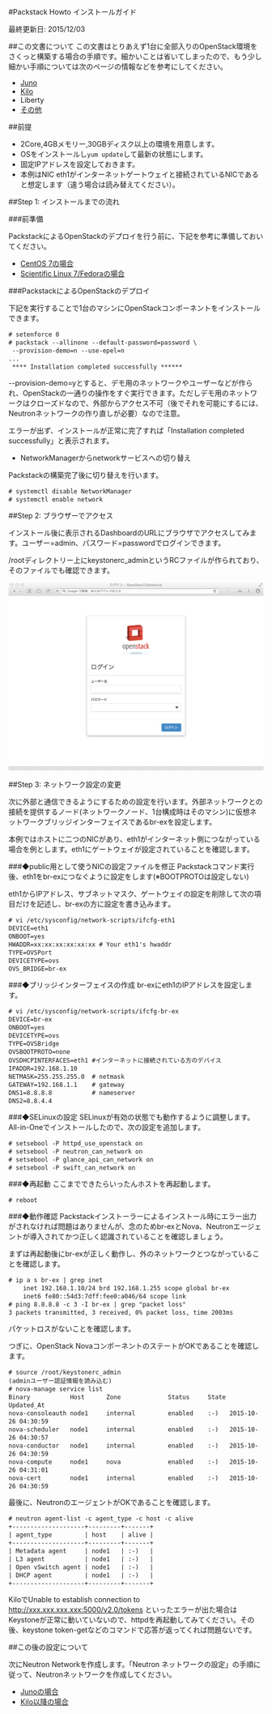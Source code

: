 #Packstack Howto インストールガイド

最終更新日: 2015/12/03


##この文書について
この文書はとりあえず1台に全部入りのOpenStack環境をさくっと構築する場合の手順です。細かいことは省いてしまったので、もう少し細かい手順については次のページの情報などを参考にしてください。

- [Juno](https://github.com/ytooyama/rdo-juno)
- [Kilo](https://github.com/ytooyama/rdo-kilo)
- Liberty
- [その他](https://github.com/ytooyama?tab=repositories)


##前提

- 2Core,4GBメモリー,30GBディスク以上の環境を用意します。
- OSをインストールし`yum update`して最新の状態にします。
- 固定IPアドレスを設定しておきます。
- 本例はNIC eth1がインターネットゲートウェイと接続されているNICであると想定します（違う場合は読み替えてください）。

##Step 1: インストールまでの流れ

###前準備

PackstackによるOpenStackのデプロイを行う前に、下記を参考に準備しておいてください。

- [CentOS 7の場合](RDO-QuickStart-arrangements-centos7.md)
- [Scientific Linux 7/Fedoraの場合](RDO-QuickStart-arrangements-others.md)

###PackstackによるOpenStackのデプロイ

下記を実行することで1台のマシンにOpenStackコンポーネントをインストールできます。

````
# setenforce 0
# packstack --allinone --default-password=password \
 --provision-demo=n --use-epel=n
...
 **** Installation completed successfully ******
````

--provision-demo=yとすると、デモ用のネットワークやユーザーなどが作られ、OpenStackの一通りの操作をすぐ実行できます。ただしデモ用のネットワークはクローズドなので、外部からアクセス不可（後でそれを可能にするには、Neutronネットワークの作り直しが必要）なので注意。

エラーが出ず、インストールが正常に完了すれば「Installation completed successfully」と表示されます。

- NetworkManagerからnetworkサービスへの切り替え

Packstackの構築完了後に切り替えを行います。

```` 
# systemctl disable NetworkManager
# systemctl enable network
````


##Step 2: ブラウザーでアクセス

インストール後に表示されるDashboardのURLにブラウザでアクセスしてみます。ユーザー=admin、パスワード=passwordでログインできます。

/rootディレクトリー上にkeystonerc_adminというRCファイルが作られており、そのファイルでも確認できます。

![Dashboard Login](./images/login.png)


##Step 3: ネットワーク設定の変更

次に外部と通信できるようにするための設定を行います。外部ネットワークとの接続を提供するノード(ネットワークノード、1台構成時はそのマシン)に仮想ネットワークブリッジインターフェイスであるbr-exを設定します。

本例ではホストに二つのNICがあり、eth1がインターネット側につながっている場合を例とします。eth1にゲートウェイが設定されていることを確認します。

###◆public用として使うNICの設定ファイルを修正
Packstackコマンド実行後、eth1をbr-exにつなぐように設定をします(※BOOTPROTOは設定しない)

eth1からIPアドレス、サブネットマスク、ゲートウェイの設定を削除して次の項目だけを記述し、br-exの方に設定を書き込みます｡

````
# vi /etc/sysconfig/network-scripts/ifcfg-eth1
DEVICE=eth1
ONBOOT=yes
HWADDR=xx:xx:xx:xx:xx:xx # Your eth1's hwaddr
TYPE=OVSPort
DEVICETYPE=ovs
OVS_BRIDGE=br-ex
````

###◆ブリッジインターフェイスの作成
br-exにeth1のIPアドレスを設定します。

````
# vi /etc/sysconfig/network-scripts/ifcfg-br-ex
DEVICE=br-ex
ONBOOT=yes
DEVICETYPE=ovs
TYPE=OVSBridge
OVSBOOTPROTO=none
OVSDHCPINTERFACES=eth1 #インターネットに接続されている方のデバイス
IPADDR=192.168.1.10
NETMASK=255.255.255.0  # netmask
GATEWAY=192.168.1.1    # gateway
DNS1=8.8.8.8           # nameserver
DNS2=8.8.4.4
````

###◆SELinuxの設定
SELinuxが有効の状態でも動作するように調整します。All-in-Oneでインストールしたので、次の設定を追加します。

````
# setsebool -P httpd_use_openstack on
# setsebool -P neutron_can_network on
# setsebool -P glance_api_can_network on
# setsebool -P swift_can_network on
````

###◆再起動
ここまでできたらいったんホストを再起動します。

````
# reboot
````

###◆動作確認
Packstackインストーラーによるインストール時にエラー出力がされなければ問題はありませんが、念のためbr-exとNova、Neutronエージェントが導入されてかつ正しく認識されていることを確認しましょう。

まずは再起動後にbr-exが正しく動作し、外のネットワークとつながっていることを確認します。

````
# ip a s br-ex | grep inet
    inet 192.168.1.10/24 brd 192.168.1.255 scope global br-ex
    inet6 fe80::54d3:7dff:fee0:a046/64 scope link
# ping 8.8.8.8 -c 3 -I br-ex | grep "packet loss"
3 packets transmitted, 3 received, 0% packet loss, time 2003ms
````

パケットロスがないことを確認します。

つぎに、OpenStack NovaコンポーネントのステートがOKであることを確認します。

````
# source /root/keystonerc_admin
(adminユーザー認証情報を読み込む)
# nova-manage service list
Binary           Host      Zone             Status     State Updated_At
nova-consoleauth node1     internal         enabled    :-)   2015-10-26 04:30:59
nova-scheduler   node1     internal         enabled    :-)   2015-10-26 04:30:57
nova-conductor   node1     internal         enabled    :-)   2015-10-26 04:30:59
nova-compute     node1     nova             enabled    :-)   2015-10-26 04:31:01
nova-cert        node1     internal         enabled    :-)   2015-10-26 04:30:59
````

最後に、NeutronのエージェントがOKであることを確認します。

````
# neutron agent-list -c agent_type -c host -c alive
+--------------------+---------+-------+
| agent_type         | host    | alive |
+--------------------+---------+-------+
| Metadata agent     | node1   | :-)   |
| L3 agent           | node1   | :-)   |
| Open vSwitch agent | node1   | :-)   |
| DHCP agent         | node1   | :-)   |
+--------------------+---------+-------+
````

KiloでUnable to establish connection to http://xxx.xxx.xxx.xxx:5000/v2.0/tokens といったエラーが出た場合はKeystoneが正常に動いていないので、httpdを再起動してみてください。その後、keystone token-getなどのコマンドで応答が返ってくれば問題ないです。


##この後の設定について

次にNeutron Networkを作成します。「Neutron ネットワークの設定」の手順に従って、Neutronネットワークを作成してください。

- [Junoの場合](https://github.com/ytooyama/rdo-icehouse/blob/master/2-RDO-QuickStart-Networking.md)
- [Kilo以降の場合](https://github.com/ytooyama/rdo-kilo/blob/master/2-RDO-QuickStart-Networking.md)